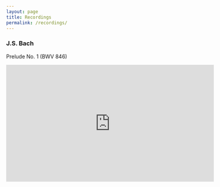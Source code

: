 ```yaml
---
layout: page
title: Recordings
permalink: /recordings/
---
```

### J.S. Bach
Prelude No. 1 (BWV 846)
<iframe width="560" height="315" src="https://www.youtube.com/embed/aajWiCfY570?rel=0&amp;showinfo=0&amp;fs=1&amp;rel=0&amp;hd=1&amp;wmode=opaque&amp;enablejsapi=1&amp;color=white&amp;modestbranding=1&amp;theme=light&amp;showinfo=0&amp;iv_load_policy=3&amp;vq=hd720" frameborder="0" allowfullscreen></iframe>
